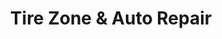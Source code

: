 ---
title: "Tire Zone & Auto Repair"
url: /new-lenox/tire-zone-and-auto-repair/
shop: car repair
---